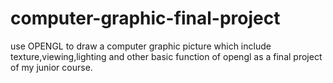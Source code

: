 computer-graphic-final-project
==============================

use OPENGL to draw a computer graphic picture which include texture,viewing,lighting and other basic function of opengl as a final project of my junior course.
